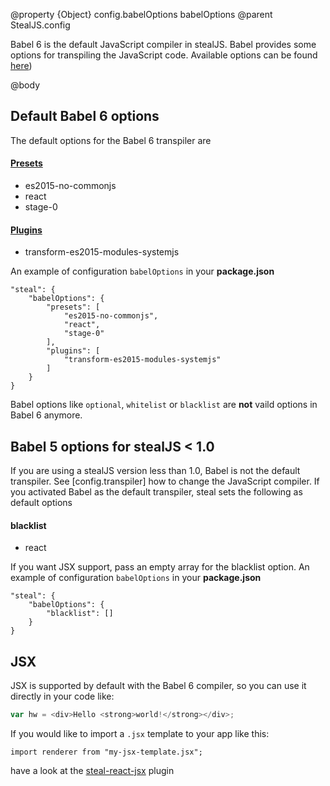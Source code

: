 @property {Object} config.babelOptions babelOptions
@parent StealJS.config

Babel 6 is the default JavaScript compiler in stealJS.
Babel provides some options for transpiling the JavaScript code.
Available options can be found [here](https://babeljs.io/docs/usage/options/))

@body

## Default Babel 6 options
The default options for the Babel 6 transpiler are

#### [Presets](https://babeljs.io/docs/plugins/#presets)

- es2015-no-commonjs
- react
- stage-0
    
#### [Plugins](https://babeljs.io/docs/plugins/#transform-plugins)

- transform-es2015-modules-systemjs

An example of configuration `babelOptions` in your __package.json__
```
"steal": {
    "babelOptions": {
        "presets": [
            "es2015-no-commonjs",
            "react",
            "stage-0"
        ],
        "plugins": [
            "transform-es2015-modules-systemjs"
        ]
    }
}
```

Babel options like `optional`, `whitelist` or `blacklist` are __not__ vaild options in Babel 6 anymore.


## Babel 5 options for stealJS < 1.0
If you are using a stealJS version less than 1.0, Babel is not the default transpiler.
See [config.transpiler] how to change the JavaScript compiler.
If you activated Babel as the default transpiler, steal sets the following as default options

#### blacklist
- react

If you want JSX support, pass an empty array for the blacklist option.
An example of configuration `babelOptions` in your __package.json__
```
"steal": {
    "babelOptions": {
        "blacklist": []
    }
}
```

## JSX

JSX is supported by default with the Babel 6 compiler, so you can use it directly in your code like:

```js
var hw = <div>Hello <strong>world!</strong></div>;
```

If you would like to import a `.jsx` template to your app like this:
```
import renderer from "my-jsx-template.jsx";
```
have a look at the [steal-react-jsx](https://www.npmjs.com/package/steal-react-jsx) plugin
